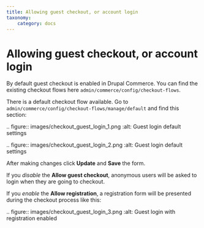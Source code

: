 ```yaml
---
title: Allowing guest checkout, or account login
taxonomy:
    category: docs
---
```


Allowing guest checkout, or account login
=========================================

By default guest checkout is enabled in Drupal Commerce. You can find the
existing checkout flows here ``admin/commerce/config/checkout-flows``.

There is a default checkout flow available. Go to ``admin/commerce/config/checkout-flows/manage/default``
and find this section:

.. figure:: images/checkout_guest_login_1.png
   :alt: Guest login default settings

.. figure:: images/checkout_guest_login_2.png
   :alt: Guest login default settings

After making changes click **Update** and **Save** the form.

If you *disable* the **Allow guest checkout**, anonymous users will be asked to
login when they are going to checkout.

If you *enable* the **Allow registration**, a registration form will be
presented during the checkout process like this:

.. figure:: images/checkout_guest_login_3.png
   :alt: Guest login with registration enabled
